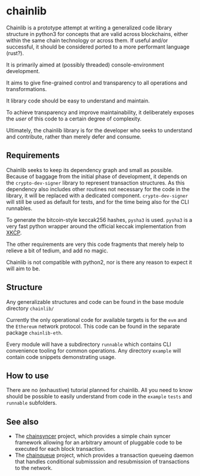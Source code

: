 # chainlib

Chainlib is a prototype attempt at writing a generalized code library structure in python3 for concepts that are valid across blockchains, either within the same chain technology or across them. If useful and/or successful, it should be considered ported to a more performant language (rust?).

It is primarily aimed at (possibly threaded) console-environment development.

It aims to give fine-grained control and transparency to all operations and transformations. 

It library code should be easy to understand and maintain.

To achieve transparency and improve maintainability, it deliberately exposes the _user_ of this code to a certain degree of complexity.

Ultimately, the chainlib library is for the developer who seeks to understand and contribute, rather than merely defer and consume.


## Requirements

Chainlib seeks to keep its dependency graph and small as possible. Because of baggage from the initial phase of development, it depends on the `crypto-dev-signer` library to represent transaction structures. As this dependency also includes other routines not necessary for the code in the library, it will be replaced with a dedicated component. `crypto-dev-signer` will still be used as default for tests, and for the time being also for the CLI runnables.

To generate the bitcoin-style keccak256 hashes, `pysha3` is used. `pysha3` is a very fast python wrapper around the official keccak implementation from [XKCP](https://github.com/XKCP/XKCP).

The other requirements are very this code fragments that merely help to relieve a bit of tedium, and add no magic.

Chainlib is not compatible with python2, nor is there any reason to expect it will aim to be.


## Structure

Any generalizable structures and code can be found in the base module directory `chainlib/`

Currently the only operational code for available targets is for the `evm` and the `Ethereum` network protocol. This code can be found in the separate package `chainlib-eth`.

Every module will have a subdirectory `runnable` which contains CLI convenience tooling for common operations. Any directory `example` will contain code snippets demonstrating usage.


## How to use

There are no (exhaustive) tutorial planned for chainlib. All you need to know should be possible to easily understand from code in the `example` `tests` and `runnable` subfolders.


## See also

* The [chainsyncer](https://gitlab.com/chaintool/chainsyncer) project, which provides a simple chain syncer framework allowing for an arbitrary amount of pluggable code to be executed for each block transaction.
* The [chainqueue](https://gitlab.com/chaintool/chainqueue) project, which provides a transaction queueing daemon that handles conditional submisssion and resubmission of transactions to the network.
